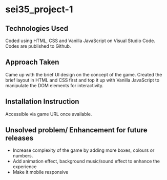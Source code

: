 # sei35_project-1

## Technologies Used
Coded using HTML, CSS and Vanilla JavaScript on Visual Studio Code.
Codes are published to Github.

## Approach Taken
Came up with the brief UI design on the concept of the game.
Created the brief layout in HTML and CSS first and top it up with Vanilla JavaScript to manipulate the DOM elements for interactivity.

## Installation Instruction
Accessible via game URL once available.

## Unsolved problem/ Enhancement for future releases
- Increase complexity of the game by adding more boxes, colours or numbers.
- Add animation effect, background music/sound effect to enhance the experience
- Make it mobile responsive



